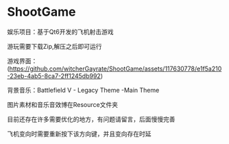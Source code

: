 # ShootGame
娱乐项目：基于Qt6开发的飞机射击游戏

游玩需要下载Zip,解压之后即可运行

游戏界面：(https://github.com/witcherGayrate/ShootGame/assets/117630778/e1f5a210-23eb-4ab5-8ca7-2ff1245db992)

背景音乐：Battlefield V - Legacy Theme -Main Theme

图片素材和音乐音效博在Resource文件夹

目前还存在许多需要优化的地方，有问题请留言，后面慢慢完善

飞机变向时需要重新按下该方向键，并且变向存在时延
